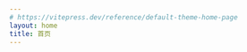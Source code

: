 ```yaml
---
# https://vitepress.dev/reference/default-theme-home-page
layout: home
title: 首页
---
```


<HomeLayout />
<LatestCommits
